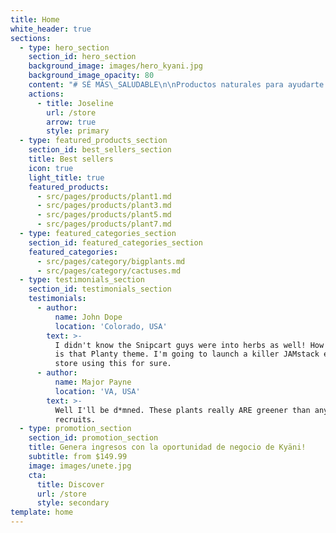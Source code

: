 ```yaml
---
title: Home
white_header: true
sections:
  - type: hero_section
    section_id: hero_section
    background_image: images/hero_kyani.jpg
    background_image_opacity: 80
    content: "# SÉ MÁS\_SALUDABLE\n\nProductos naturales para ayudarte a verte y sentirte mejor.\n"
    actions:
      - title: Joseline
        url: /store
        arrow: true
        style: primary
  - type: featured_products_section
    section_id: best_sellers_section
    title: Best sellers
    icon: true
    light_title: true
    featured_products:
      - src/pages/products/plant1.md
      - src/pages/products/plant3.md
      - src/pages/products/plant5.md
      - src/pages/products/plant7.md
  - type: featured_categories_section
    section_id: featured_categories_section
    featured_categories:
      - src/pages/category/bigplants.md
      - src/pages/category/cactuses.md
  - type: testimonials_section
    section_id: testimonials_section
    testimonials:
      - author:
          name: John Dope
          location: 'Colorado, USA'
        text: >-
          I didn't know the Snipcart guys were into herbs as well! How beautiful
          is that Planty theme. I'm going to launch a killer JAMstack e-commerce
          store using this for sure.
      - author:
          name: Major Payne
          location: 'VA, USA'
        text: >-
          Well I'll be d*mned. These plants really ARE greener than any of my
          recruits.
  - type: promotion_section
    section_id: promotion_section
    title: Genera ingresos con la oportunidad de negocio de Kyäni!
    subtitle: from $149.99
    image: images/unete.jpg
    cta:
      title: Discover
      url: /store
      style: secondary
template: home
---
```

